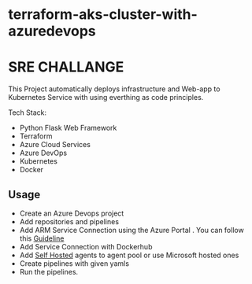 # terraform-aks-cluster-with-azuredevops

# SRE CHALLANGE

This Project automatically deploys infrastructure and Web-app to Kubernetes Service with using everthing as code principles.

Tech Stack:
* Python Flask Web Framework
* Terraform
* Azure Cloud Services
* Azure DevOps
* Kubernetes
* Docker

## Usage

 - Create an Azure Devops project 
 - Add repositories and pipelines
 - Add ARM Service Connection using the Azure Portal . You can follow this [Guideline](https://registry.terraform.io/providers/hashicorp/azurerm/latest/docs/guides/service_principal_client_secret)
 - Add Service Connection with Dockerhub
 - Add [Self Hosted](https://docs.microsoft.com/en-us/azure/devops/pipelines/agents/v2-linux?view=azure-devops)  agents to agent pool or use Microsoft hosted ones
 - Create pipelines with given yamls
 - Run the pipelines.
